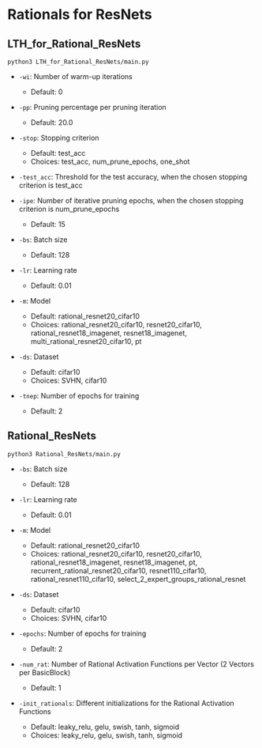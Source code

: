 # Rationals for ResNets

## LTH_for_Rational_ResNets
``python3 LTH_for_Rational_ResNets/main.py``
  

* ```-wi```: Number of warm-up iterations
  * Default: 0
    

* ```-pp```: Pruning percentage per pruning iteration
  * Default: 20.0
    

* ```-stop```: Stopping criterion
  * Default: test_acc
  * Choices: test_acc, num_prune_epochs, one_shot
    

* ```-test_acc```: Threshold for the test accuracy, when the chosen stopping criterion is test_acc
  

* ```-ipe```: Number of iterative pruning epochs, when the chosen stopping criterion is num_prune_epochs
  * Default: 15
    

* ```-bs```: Batch size
    * Default: 128
    

* ```-lr```: Learning rate
  * Default: 0.01
    

* ```-m```: Model
  * Default: rational_resnet20_cifar10
  * Choices: rational_resnet20_cifar10, resnet20_cifar10, rational_resnet18_imagenet, resnet18_imagenet, multi_rational_resnet20_cifar10,
                                        pt 
    

* ```-ds```: Dataset
  * Default: cifar10
  * Choices: SVHN, cifar10
    

* ```-tnep```: Number of epochs for training
    * Default: 2

## Rational_ResNets
```python3 Rational_ResNets/main.py```

* ```-bs```: Batch size
    * Default: 128
    

* ```-lr```: Learning rate
  * Default: 0.01
    

* ```-m```: Model
  * Default: rational_resnet20_cifar10
  * Choices: rational_resnet20_cifar10, resnet20_cifar10, rational_resnet18_imagenet, resnet18_imagenet,
                                        pt, recurrent_rational_resnet20_cifar10, resnet110_cifar10,
                                        rational_resnet110_cifar10, select_2_expert_groups_rational_resnet
    

* ```-ds```: Dataset
  * Default: cifar10
  * Choices: SVHN, cifar10
    

* ```-epochs```: Number of epochs for training
    * Default: 2
  
* ```-num_rat```: Number of Rational Activation Functions per Vector (2 Vectors per BasicBlock)
    * Default: 1
  
* ```-init_rationals```: Different initializations for the Rational Activation Functions
    * Default: leaky_relu, gelu, swish, tanh, sigmoid
    * Choices: leaky_relu, gelu, swish, tanh, sigmoid